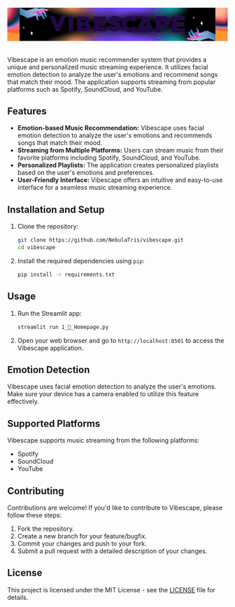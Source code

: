 [![header](vibescape.gif)](https://brainsherlock.streamlit.app/)</br></br>

Vibescape is an emotion music recommender system that provides a unique and personalized music streaming experience. It utilizes facial emotion detection to analyze the user's emotions and recommend songs that match their mood. The application supports streaming from popular platforms such as Spotify, SoundCloud, and YouTube.

## Features
- **Emotion-based Music Recommendation:** Vibescape uses facial emotion detection to analyze the user's emotions and recommends songs that match their mood.
- **Streaming from Multiple Platforms:** Users can stream music from their favorite platforms including Spotify, SoundCloud, and YouTube.
- **Personalized Playlists:** The application creates personalized playlists based on the user's emotions and preferences.
- **User-Friendly Interface:** Vibescape offers an intuitive and easy-to-use interface for a seamless music streaming experience.

## Installation and Setup

1. Clone the repository:
   ```bash
   git clone https://github.com/NebulaTris/vibescape.git
   cd vibescape
   ```

2. Install the required dependencies using `pip`:
   ```bash
   pip install -r requirements.txt
   ```

## Usage

1. Run the Streamlit app:
   ```bash
   streamlit run 1_🎵_Homepage.py
   ```

2. Open your web browser and go to `http://localhost:8501` to access the Vibescape application.

## Emotion Detection

Vibescape uses facial emotion detection to analyze the user's emotions. Make sure your device has a camera enabled to utilize this feature effectively.

## Supported Platforms

Vibescape supports music streaming from the following platforms:
- Spotify
- SoundCloud
- YouTube

## Contributing

Contributions are welcome! If you'd like to contribute to Vibescape, please follow these steps:
1. Fork the repository.
2. Create a new branch for your feature/bugfix.
3. Commit your changes and push to your fork.
4. Submit a pull request with a detailed description of your changes.

## License

This project is licensed under the MIT License - see the [LICENSE](LICENSE) file for details.


